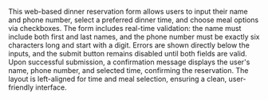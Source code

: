 This web-based dinner reservation form allows users to input their name and phone number, select a preferred dinner time, and choose meal options via checkboxes.
The form includes real-time validation: the name must include both first and last names, and the phone number must be exactly six characters long and start with a digit.
Errors are shown directly below the inputs, and the submit button remains disabled until both fields are valid.
Upon successful submission, a confirmation message displays the user's name, phone number, and selected time, confirming the reservation. 
The layout is left-aligned for time and meal selection, ensuring a clean, user-friendly interface.
